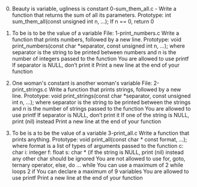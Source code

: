 0. Beauty is variable, ugliness is constant 
	0-sum_them_all.c - Write a function that returns the sum of all its parameters.
		Prototype: int sum_them_all(const unsigned int n, ...);
		If n == 0, return 0

1. To be is to be the value of a variable 
	File: 1-print_numbers.c
	Write a function that prints numbers, followed by a new line.
		Prototype: void print_numbers(const char *separator, const unsigned int n, ...);
		where separator is the string to be printed between numbers
		and n is the number of integers passed to the function
		You are allowed to use printf
		If separator is NULL, don’t print it
		Print a new line at the end of your function

2. One woman's constant is another woman's variable 
	File: 2-print_strings.c
	Write a function that prints strings, followed by a new line.
		Prototype: void print_strings(const char *separator, const unsigned int n, ...);
		where separator is the string to be printed between the strings
		and n is the number of strings passed to the function
		You are allowed to use printf
		If separator is NULL, don’t print it
		If one of the string is NULL, print (nil) instead
		Print a new line at the end of your function

3. To be is a to be the value of a variable 
	3-print_all.c 
	Write a function that prints anything.
		Prototype: void print_all(const char * const format, ...);
		where format is a list of types of arguments passed to the function 
			c: char
			i: integer
			f: float
			s: char * (if the string is NULL, print (nil) instead
			any other char should be ignored
		You are not allowed to use for, goto, ternary operator, else, do ... while
		You can use a maximum of
			2 while loops
			2 if
		You can declare a maximum of 9 variables
		You are allowed to use printf
		Print a new line at the end of your function
